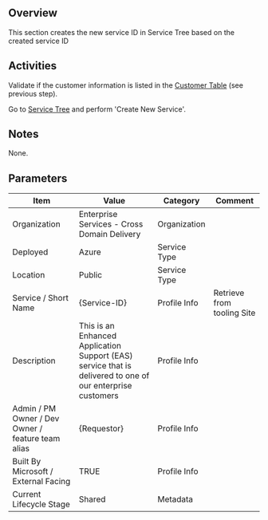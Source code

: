 ## Overview
This section creates the new service ID in Service Tree based on the created service ID

## Activities
Validate if the customer information is listed in the [Customer Table](https://easplatform.visualstudio.com/Monitoring/_queries/query/f23e1c3f-f690-40b9-8be4-e76aa2b19e53/) (see previous step).

Go to [Service Tree](http://aka.ms/servicetree) and perform 'Create New Service'.

## Notes
None. 

## Parameters
|Item|Value|Category|Comment|
|---|---|---|---|
|Organization|Enterprise Services - Cross Domain Delivery| Organization | |
|Deployed|Azure|Service Type| |
|Location|Public|Service Type| |
|Service / Short Name|{Service-ID}|Profile Info|Retrieve from tooling Site|
|Description|This is an Enhanced Application Support (EAS) service that is delivered to one of our enterprise customers|Profile Info||
|Admin / PM Owner / Dev Owner / feature team alias|{Requestor}|Profile Info| |
|Built By Microsoft / External Facing|TRUE|Profile Info| |
|Current Lifecycle Stage|Shared|Metadata| |